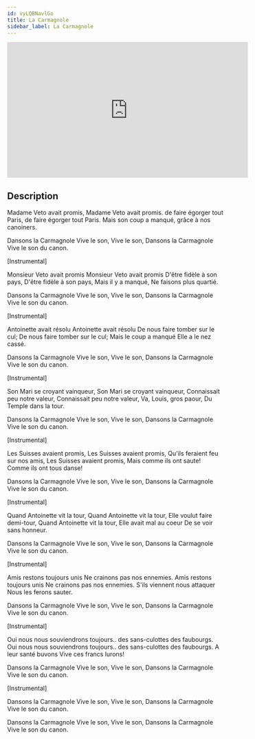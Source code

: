 ```yaml
---
id: vyLQBNavlGo
title: La Carmagnole
sidebar_label: La Carmagnole
---
```


<iframe
  width="560"
  height="315"
  src="https://www.youtube.com/embed/vyLQBNavlGo"
  title="YouTube video player"
  frameborder="0"
  allow="accelerometer; autoplay; clipboard-write; encrypted-media; gyroscope; picture-in-picture; web-share"
  referrerpolicy="strict-origin-when-cross-origin"
  allowfullscreen
></iframe>

## Description

Madame Veto avait promis,
Madame Veto avait promis.
de faire égorger tout Paris,
de faire égorger tout Paris.
Mais son coup a manqué,
grâce à nos canoiners.

Dansons la Carmagnole
Vive le son,
Vive le son,
Dansons la Carmagnole
Vive le son du canon.

[Instrumental]

Monsieur Veto avait promis
Monsieur Veto avait promis
D'être fidèle à son pays,
D'être fidèle à son pays,
Mais il y a manqué,
Ne faisons plus quartié.

Dansons la Carmagnole
Vive le son,
Vive le son,
Dansons la Carmagnole
Vive le son du canon.

[Instrumental]

Antoinette avait résolu
Antoinette avait résolu
De nous faire tomber sur le cul; 
De nous faire tomber sur le cul;
Mais le coup a manqué
Elle a le nez cassé.

Dansons la Carmagnole
Vive le son,
Vive le son,
Dansons la Carmagnole
Vive le son du canon.

[Instrumental]

Son Mari se croyant vainqueur, 
Son Mari se croyant vainqueur,
Connaissait peu notre valeur,
Connaissait peu notre valeur,
Va, Louis, gros paour,
Du Temple dans la tour.

Dansons la Carmagnole
Vive le son,
Vive le son,
Dansons la Carmagnole
Vive le son du canon.

[Instrumental]

Les Suisses avaient promis,
Les Suisses avaient promis,
Qu'ils feraient feu sur nos amis,
Les Suisses avaient promis,
Mais comme ils ont saute!
Comme ils ont tous danse!

Dansons la Carmagnole
Vive le son,
Vive le son,
Dansons la Carmagnole
Vive le son du canon.

[Instrumental]

Quand Antoinette vit la tour,
Quand Antoinette vit la tour,
Elle voulut faire demi-tour,
Quand Antoinette vit la tour,
Elle avait mal au coeur
De se voir sans honneur.

Dansons la Carmagnole
Vive le son,
Vive le son,
Dansons la Carmagnole
Vive le son du canon.

[Instrumental]

Amis restons toujours unis
Ne crainons pas nos ennemies.
Amis restons toujours unis
Ne crainons pas nos ennemies.
S'ils viennent nous attaquer
Nous les ferons sauter.

Dansons la Carmagnole
Vive le son,
Vive le son,
Dansons la Carmagnole
Vive le son du canon.

[Instrumental]

Oui nous nous souviendrons toujours..
des sans-culottes des faubourgs.
Oui nous nous souviendrons toujours..
des sans-culottes des faubourgs.
A leur santé buvons
Vive ces francs lurons!

Dansons la Carmagnole
Vive le son,
Vive le son,
Dansons la Carmagnole
Vive le son du canon.

[Instrumental]

Dansons la Carmagnole
Vive le son,
Vive le son,
Dansons la Carmagnole
Vive le son du canon.

Dansons la Carmagnole
Vive le son,
Vive le son,
Dansons la Carmagnole
Vive le son du canon.
